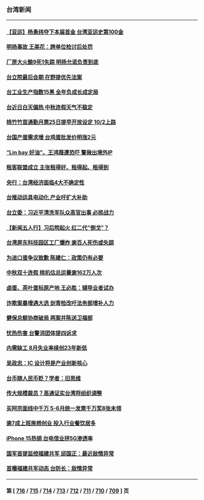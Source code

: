 ### 台湾新闻
---
#### [【亚运】杨勇纬夺下本届首金 台湾亚运史第100金](../../pages/ncid1349361/n14080188.md) 
#### [明扬事故 王美花：跨单位检讨后处罚](../../pages/ncid1349361/n14080209.md) 
#### [厂房大火酿9死1失踪  明扬允诺负责到底](../../pages/ncid1349361/n14080211.md) 
#### [台立院最后会期 在野提优先法案](../../pages/ncid1349361/n14080207.md) 
#### [台工业生产指数15黑 全年负成长成定局](../../pages/ncid1349361/n14080243.md) 
#### [台近日白天偏热 中秋连假天气不稳定](../../pages/ncid1349361/n14080249.md) 
#### [桃竹竹苗通勤月票25日提早开放设定 10/2上路](../../pages/ncid1349361/n14080251.md) 
#### [台国产蛋需求增 台鸡蛋批发价明涨2元](../../pages/ncid1349361/n14080252.md) 
#### [“Lin bay 好油”、王鸿薇遭恐吓 警揪出境外IP](../../pages/ncid1349361/n14080185.md) 
#### [租客联盟成立 主张租得好、租得起、租得到](../../pages/ncid1349361/n14080186.md) 
#### [央行：台湾经济面临4大不确定性](../../pages/ncid1349361/n14080184.md) 
#### [台推动运具电动化 产业吁扩大补助](../../pages/ncid1349361/n14080179.md) 
#### [台立委：习近平清洗军队众高官出事 必损战力](../../pages/ncid1349361/n14079952.md) 
#### [【新闻五人行】习后院起火 红二代“倒戈”？](../../pages/ncid1349361/n14079967.md) 
#### [台湾屏东科技园区工厂爆炸 逾百人死伤或失踪](../../pages/ncid1349361/n14079420.md) 
#### [为进口蛋争议致歉 陈建仁：政策仍有必要](../../pages/ncid1349361/n14079258.md) 
#### [中秋双十连假 桃机估总运量逾162万人次](../../pages/ncid1349361/n14079331.md) 
#### [卤蛋、茶叶蛋标原产地 王必胜：辅导业者试办](../../pages/ncid1349361/n14079326.md) 
#### [诈欺案暴增遇大选 剑青检改吁法务部增补人力](../../pages/ncid1349361/n14079325.md) 
#### [健保总额协商破局 两案并陈送卫福部](../../pages/ncid1349361/n14079323.md) 
#### [忧热伤害 台警消团体提四诉求](../../pages/ncid1349361/n14079218.md) 
#### [内需缺工 8月失业率续创23年新低](../../pages/ncid1349361/n14079261.md) 
#### [吴政忠：IC 设计将是产业创新核心](../../pages/ncid1349361/n14079266.md) 
#### [台币随人民币贬？学者：旧思维](../../pages/ncid1349361/n14079259.md) 
#### [传大规模裁员？高通证实台湾将组织调整](../../pages/ncid1349361/n14079264.md) 
#### [买阿宗面线中千万 5-6月统一发票千万奖8张未领](../../pages/ncid1349361/n14079286.md) 
#### [逾7成上班族想创业 投入行业餐饮居多](../../pages/ncid1349361/n14079287.md) 
#### [iPhone 15热销 台电信业拼5G渗透率](../../pages/ncid1349361/n14079268.md) 
#### [国军首提监控福建共军 邱国正：最近敌情异常](../../pages/ncid1349361/n14079056.md) 
#### [首曝福建共军动态 台防长：敌情异常](../../pages/ncid1349361/n14079213.md) 

---
#### 第 [ [716](./716.md) / [715](./715.md) / [714](./714.md) / [713](./713.md) / [712](./712.md) / [711](./711.md) / [710](./710.md) / [709](./709.md) ] 页
